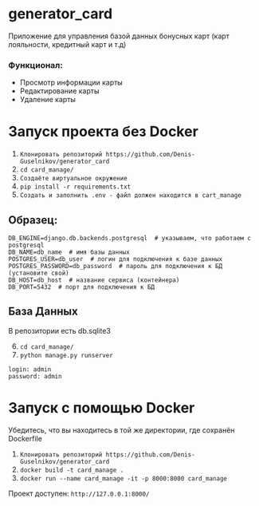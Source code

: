 # generator_card
Приложение для управления базой данных бонусных карт (карт лояльности, кредитный карт и т.д)

### Функционал:
- Просмотр информации карты
- Редактирование карты
- Удаление карты

# Запуск проекта без Docker

1. ```Клонировать репозиторий https://github.com/Denis-Guselnikov/generator_card```
2. ```cd card_manage/```
3. ```Создаёте виртуальное окружение```
4. ```pip install -r requirements.txt```
5. ```Создать и заполнить .env - файл должен находится в cart_manage```

## Образец:
```
DB_ENGINE=django.db.backends.postgresql  # указываем, что работаем с postgresql
DB_NAME=db_name  # имя базы данных
POSTGRES_USER=db_user  # логин для подключения к базе данных
POSTGRES_PASSWORD=db_password  # пароль для подключения к БД (установите свой)
DB_HOST=db_host  # название сервиса (контейнера)
DB_PORT=5432  # порт для подключения к БД
```
## База Данных

В репозитории есть db.sqlite3

6. ```cd card_manage/```
7. ```python manage.py runserver```

```
login: admin
password: admin
```

# Запуск с помощью Docker

Убедитесь, что вы находитесь в той же директории, где сохранён Dockerfile

1. ```Клонировать репозиторий https://github.com/Denis-Guselnikov/generator_card```
2. ```docker build -t card_manage .```
3. ```docker run --name card_manage -it -p 8000:8000 card_manage```

Проект доступен: ```http://127.0.0.1:8000/```
